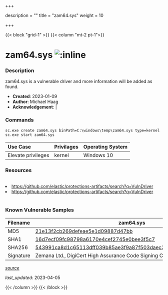 +++

description = ""
title = "zam64.sys"
weight = 10

+++


{{< block "grid-1" >}}
{{< column "mt-2 pt-1">}}


# zam64.sys ![:inline](/images/twitter_verified.png) 


### Description

zam64.sys is a vulnerable driver and more information will be added as found.

- **Created**: 2023-01-09
- **Author**: Michael Haag
- **Acknowledgement**:  | [](https://twitter.com/)

### Commands

```
sc.exe create zam64.sys binPath=C:\windows\temp\zam64.sys type=kernel
sc.exe start zam64.sys
```

| Use Case | Privilages | Operating System | 
|:---- | ---- | ---- |
| Elevate privileges | kernel | Windows 10 |

### Resources
<br>
<li><a href=" https://github.com/elastic/protections-artifacts/search?q=VulnDriver"> https://github.com/elastic/protections-artifacts/search?q=VulnDriver</a></li>
<li><a href="https://github.com/elastic/protections-artifacts/search?q=VulnDriver">https://github.com/elastic/protections-artifacts/search?q=VulnDriver</a></li>
<br>

### Known Vulnerable Samples

| Filename | zam64.sys |
|:---- | ---- | 
| MD5 | <a href="https://www.virustotal.com/gui/file/21e13f2cb269defeae5e1d09887d47bb">21e13f2cb269defeae5e1d09887d47bb</a> |
| SHA1 | <a href="https://www.virustotal.com/gui/file/16d7ecf09fc98798a6170e4cef2745e0bee3f5c7">16d7ecf09fc98798a6170e4cef2745e0bee3f5c7</a> |
| SHA256 | <a href="https://www.virustotal.com/gui/file/543991ca8d1c65113dff039b85ae3f9a87f503daec30f46929fd454bc57e5a91">543991ca8d1c65113dff039b85ae3f9a87f503daec30f46929fd454bc57e5a91</a> |
| Signature | Zemana Ltd., DigiCert High Assurance Code Signing CA-1, DigiCert   |


[*source*](https://github.com/magicsword-io/LOLDrivers/tree/main/yaml/zam64.yaml)

*last_updated:* 2023-04-05








{{< /column >}}
{{< /block >}}
